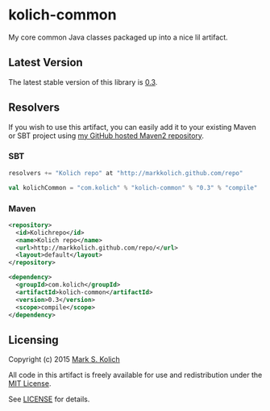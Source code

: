 # kolich-common

My core common Java classes packaged up into a nice lil artifact.

## Latest Version

The latest stable version of this library is <a href="http://markkolich.github.com/repo/com/kolich/kolich-common/0.3">0.3</a>.

## Resolvers

If you wish to use this artifact, you can easily add it to your existing Maven or SBT project using <a href="https://github.com/markkolich/markkolich.github.com#marks-maven2-repository">my GitHub hosted Maven2 repository</a>.

### SBT

```scala
resolvers += "Kolich repo" at "http://markkolich.github.com/repo"

val kolichCommon = "com.kolich" % "kolich-common" % "0.3" % "compile"
```

### Maven

```xml
<repository>
  <id>Kolichrepo</id>
  <name>Kolich repo</name>
  <url>http://markkolich.github.com/repo/</url>
  <layout>default</layout>
</repository>

<dependency>
  <groupId>com.kolich</groupId>
  <artifactId>kolich-common</artifactId>
  <version>0.3</version>
  <scope>compile</scope>
</dependency>
```

## Licensing

Copyright (c) 2015 <a href="http://mark.koli.ch">Mark S. Kolich</a>

All code in this artifact is freely available for use and redistribution under the <a href="http://opensource.org/comment/991">MIT License</a>.

See <a href="https://github.com/markkolich/kolich-common/blob/master/LICENSE">LICENSE</a> for details.
